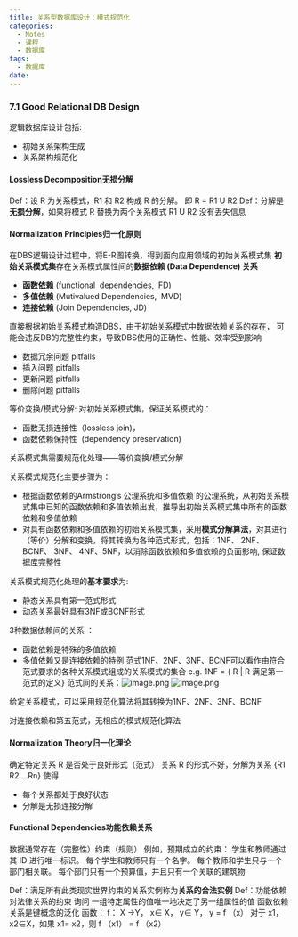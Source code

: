 ```yaml
---
title: 关系型数据库设计：模式规范化
categories:
  - Notes
  - 课程
  - 数据库
tags:
  - 数据库
date:
---
```

### 7.1 Good Relational DB Design
逻辑数据库设计包括:
- 初始关系架构生成
- 关系架构规范化

#### Lossless Decomposition无损分解
Def：设 R 为关系模式，R1 和 R2 构成 R 的分解。 即 R = R1 U R2 
Def：分解是**无损分解**，如果将模式 R 替换为两个关系模式 R1 U R2 没有丢失信息

#### Normalization Principles归一化原则
在DBS逻辑设计过程中，将E-R图转换，得到面向应用领域的初始关系模式集
**初始关系模式集**存在关系模式属性间的**数据依赖 (Data Dependence) 关系**
- **函数依赖** (functional  dependencies,  FD)
- **多值依赖** (Mutivalued Dependencies,  MVD)
- **连接依赖** (Join Dependencies, JD)

直接根据初始关系模式构造DBS，由于初始关系模式中数据依赖关系的存在，  可能会违反DB的完整性约束，导致DBS使用的正确性、性能、效率受到影响
- 数据冗余问题 pitfalls
- 插入问题 pitfalls
- 更新问题 pitfalls
- 删除问题 pitfalls

等价变换/模式分解: 对初始关系模式集，保证关系模式的：
- 函数无损连接性（lossless join)，
- 函数依赖保持性  (dependency preservation)

关系模式集需要规范化处理——等价变换/模式分解

关系模式规范化主要步骤为：
- 根据函数依赖的Armstrong’s 公理系统和多值依赖 的公理系统，从初始关系模式集中已知的函数依赖和多值依赖出发，推导出初始关系模式集中所有的函数依赖和多值依赖
- 对具有函数依赖和多值依赖的初始关系模式集，采用**模式分解算法**，对其进行（等价）分解和变换，将其转换为各种范式形式，包括：1NF、 2NF、 BCNF、 3NF、 4NF、5NF，以消除函数依赖和多值依赖的负面影响, 保证数据库完整性

关系模式规范化处理的**基本要求**为: 
- 静态关系具有第一范式形式 
- 动态关系最好具有3NF或BCNF形式 

3种数据依赖间的关系 ：
- 函数依赖是特殊的多值依赖 
- 多值依赖又是连接依赖的特例 
范式1NF、2NF、3NF、BCNF可以看作由符合范式要求的各种关系模式组成的关系模式的集合 
e.g. 1NF = { R | R 满足第一范式的定义} 
范式间的关系：![image.png](https://cdn.jsdelivr.net/gh/zhengyangWang1/image@main/img/20231115120558.png)
![image.png](https://cdn.jsdelivr.net/gh/zhengyangWang1/image@main/img/20231115120646.png)

给定关系模式，可以采用规范化算法将其转换为1NF、2NF、3NF、BCNF

对连接依赖和第五范式，无相应的模式规范化算法

#### Normalization Theory归一化理论
确定特定关系 R 是否处于良好形式（范式） 
关系 R 的形式不好，分解为关系 {R1 R2 ...Rn} 使得 
- 每个关系都处于良好状态 
- 分解是无损连接分解

#### Functional Dependencies功能依赖关系
数据通常存在（完整性）约束（规则）
例如，预期成立的约束： 
学生和教师通过其 ID 进行唯一标识。 
每个学生和教师只有一个名字。 
每个教师和学生只与一个部门相关联。 
每个部门只有一个预算值，并且只有一个关联的建筑物

Def：满足所有此类现实世界约束的关系实例称为**关系的合法实例** 
Def：功能依赖 对法律关系的约束 询问 一组特定属性的值唯一地决定了另一组属性的值 函数依赖关系是键概念的泛化 函数： f： X →Y， x∈ X， y∈ Y， y = f （x） 对于 x1，x2∈X，如果 x1= x2，则 f （x1） = f （x2）